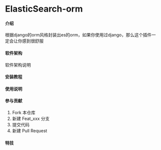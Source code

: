 # ElasticSearch-orm

#### 介绍
根据django的orm风格封装出es的orm，如果你使用过django，那么这个插件一定会让你感到很舒服

#### 软件架构
软件架构说明


#### 安装教程



#### 使用说明



#### 参与贡献

1.  Fork 本仓库
2.  新建 Feat_xxx 分支
3.  提交代码
4.  新建 Pull Request


#### 特技

